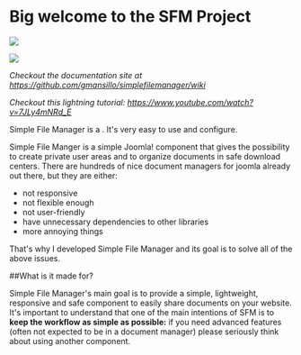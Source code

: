 # Big welcome to the SFM Project

![](http://www.simplefilemanager.eu/images/joomla-3-tag.png#1)  

![](http://www.simplefilemanager.eu/images/document-touch-intro.png#1)

*Checkout the documentation site at https://github.com/gmansillo/simplefilemanager/wiki*  

*Checkout this lightning tutorial: https://www.youtube.com/watch?v=7JLy4mNRd_E*  

Simple File Manager is a . It's very easy to use and configure. 

Simple File Manger is a simple Joomla! component that gives the possibility to create private user areas and to organize documents in safe download centers. There are hundreds of nice document managers for joomla already out there, but they are either:

-  not responsive
-  not flexible enough
-  not user-friendly
-  have unnecessary dependencies to other libraries
-  more annoying things

That's why I developed Simple File Manager and its goal is to solve all of the above issues.

##What is it made for?

Simple File Manager's main goal is to provide a simple, lightweight, responsive and safe component to easily share documents on your website. It's important to understand that one of the main intentions of SFM is to **keep the workflow as simple as possible:** if you need advanced features (often not expected to be in a document manager) please seriously think about using another component. 
